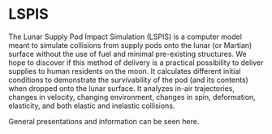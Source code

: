 # LSPIS
The Lunar Supply Pod Impact Simulation (LSPIS) is a computer model meant to simulate collisions from supply pods onto the lunar (or Martian) surface without the use of fuel and minimal pre-existing structures. We hope to discover if this method of delivery is a practical possibility to deliver supplies to human residents on the moon. It calculates different initial conditions to demonstrate the survivability of the pod (and its contents) when dropped onto the lunar surface. It analyzes in-air trajectories, changes in velocity, changing environment, changes in spin, deformation, elasticity, and both elastic and inelastic collisions.

General presentations and information can be seen here.
